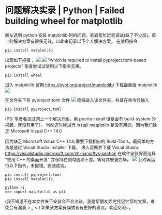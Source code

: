 # 问题解决实录 | Python | Failed building wheel for matplotlib
朋友遇到 python 安装 matplotlib 时的问题，笔者帮忙远程调试(踩了不少坑)。网上的解决方案有很多无效，以此来记录以下个人解决方案。
在使用指令
```shell
pip install matplotlib
```
出现如下报错：
![](https://typora-birdy.oss-cn-guangzhou.aliyuncs.com/20240427174142.png)
![](https://typora-birdy.oss-cn-guangzhou.aliyuncs.com/20240427174113.png)
"which is required to install pyproject.toml-based projects"
笔者尝试过使用以下指令无果。
```shell
pip install wheel
```
进入 matplotlib 官网
https://pypi.org/project/matplotlib/
下载最新版 matplotlib
![](https://typora-birdy.oss-cn-guangzhou.aliyuncs.com/20240427174448.png)

在文件夹下有 pyproject.toml 文件
![](https://typora-birdy.oss-cn-guangzhou.aliyuncs.com/20240427174601.png)
终端进入该文件夹，并且在命令行输入
```shell
pip install pyproject.toml
```
(PS: 笔者看见过网上一个解决方案，用 poerty install 但是会有 build-system 的报错，就没有用了)。
当然这时候进行 install matplotlib 是没有用的。因为我们缺乏 Microsoft Visual C++ 14.0

因为缺乏 Microsoft Visual C++ 14.0,需要下载相应的 Build-Tools。最简单的方法是通过 Visual Studio Installer 下载。
进入官网并下载 Visual Studio.
https://visualstudio.microsoft.com/zh-hans/#vs-section
在软件安装界面选择 “使用 C++ 的桌面开发” 并保持右侧勾选项不变。等待其安装完毕。
![](https://typora-birdy.oss-cn-guangzhou.aliyuncs.com/20240427175001.png)
此时再运行以下指令，未报错。安装成功。
```shell
pip install pyproject.toml
pip install matplotlib

python -i
>>> import matplotlib as plt
```
(我不知道不在本文件夹下安装会不会出错，我是帮朋友弄完凭记忆写的文章，难免会有漏洞 > _ < )
如果该方案有误或者有更好的建议，欢迎交流~。